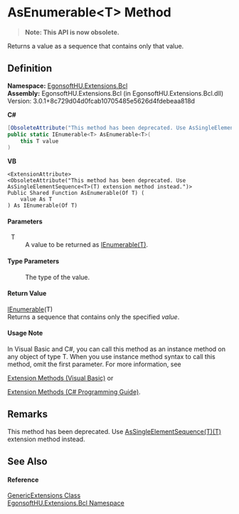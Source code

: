 # AsEnumerable&lt;T&gt; Method
<blockquote><strong>Note: This API is now obsolete.</strong></blockquote>




Returns a value as a sequence that contains only that value.



## Definition
**Namespace:** <a href="N_EgonsoftHU_Extensions_Bcl.md">EgonsoftHU.Extensions.Bcl</a>  
**Assembly:** EgonsoftHU.Extensions.Bcl (in EgonsoftHU.Extensions.Bcl.dll) Version: 3.0.1+8c729d04d0fcab10705485e5626d4fdebeaa818d

**C#**
``` C#
[ObsoleteAttribute("This method has been deprecated. Use AsSingleElementSequence<T>(T) extension method instead.")]
public static IEnumerable<T> AsEnumerable<T>(
	this T value
)

```
**VB**
``` VB
<ExtensionAttribute>
<ObsoleteAttribute("This method has been deprecated. Use AsSingleElementSequence<T>(T) extension method instead.")>
Public Shared Function AsEnumerable(Of T) ( 
	value As T
) As IEnumerable(Of T)
```



#### Parameters
<dl><dt>  T</dt><dd>A value to be returned as <a href="https://learn.microsoft.com/dotnet/api/system.collections.generic.ienumerable-1" target="_blank" rel="noopener noreferrer">IEnumerable(T)</a>.</dd></dl>

#### Type Parameters
<dl><dt /><dd>The type of the value.</dd></dl>

#### Return Value
<a href="https://learn.microsoft.com/dotnet/api/system.collections.generic.ienumerable-1" target="_blank" rel="noopener noreferrer">IEnumerable</a>(T)  
Returns a sequence that contains only the specified *value*.

#### Usage Note
In Visual Basic and C#, you can call this method as an instance method on any object of type T. When you use instance method syntax to call this method, omit the first parameter. For more information, see <a href="https://docs.microsoft.com/dotnet/visual-basic/programming-guide/language-features/procedures/extension-methods" target="_blank" rel="noopener noreferrer">

Extension Methods (Visual Basic)</a> or <a href="https://docs.microsoft.com/dotnet/csharp/programming-guide/classes-and-structs/extension-methods" target="_blank" rel="noopener noreferrer">

Extension Methods (C# Programming Guide)</a>.

## Remarks
This method has been deprecated. Use <a href="M_EgonsoftHU_Extensions_Bcl_GenericExtensions_AsSingleElementSequence__1.md">AsSingleElementSequence(T)(T)</a> extension method instead.

## See Also


#### Reference
<a href="T_EgonsoftHU_Extensions_Bcl_GenericExtensions.md">GenericExtensions Class</a>  
<a href="N_EgonsoftHU_Extensions_Bcl.md">EgonsoftHU.Extensions.Bcl Namespace</a>  

